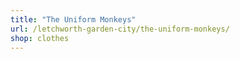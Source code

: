 ```yaml
---
title: "The Uniform Monkeys"
url: /letchworth-garden-city/the-uniform-monkeys/
shop: clothes
---
```

